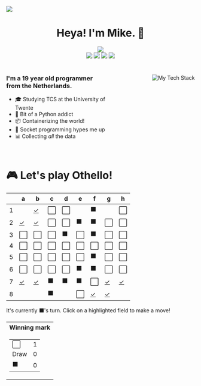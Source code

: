 ![](https://hit.yhype.me/github/profile?user_id=32306794)  <!-- YHYPE hit counter -->
<div align="center">
  <h1>Heya! I'm Mike. 👋</h1>
  
  <img src="https://wakatime.com/badge/user/9555cc8c-3be5-4d08-afde-58be2d556fb0.svg">
  <br>
  <img src="https://img.shields.io/badge/-Wear%20OS-4285F4?style=for-the-badge&logo=wear-os&logoColor=white">
  <img src="https://img.shields.io/badge/Pop!_OS-48B9C7?style=for-the-badge&logo=Pop!_OS&logoColor=white">
  <img src="https://img.shields.io/badge/lineageos-167C80?style=for-the-badge&logo=lineageos&logoColor=white">
  <img src="https://img.shields.io/badge/espressif-E7352C?style=for-the-badge&logo=espressif&logoColor=white">
</div>

<br/>

<div>
  <img align="right" src="https://github-readme-tech-stack.vercel.app/api/cards?title=My%20Favourite%20Technologies&lineHeight=30&lineCount=3&theme=catppuccin_macchiato&hideTitle=true&line1=python,Python,3776AB;nim,Nim,FFE953;javascript,JavaScript,F7DF1E;openjdk,Java,FFFFFF;&line2=podman,Podman,892CA0;nginx,Nginx,009639;linux,Linux,FCC624;wireguard,Wireguard,88171A;&line3=Pop!_OS,Pop!_OS,48B9C7;android,Android,3DDC84;magisk,Magisk,00AF9C;gnome,Gnome,4A86CF;" alt="My Tech Stack" />
  
  <h3 align="left" style="width: 50%">
    I'm a 19 year old programmer from the Netherlands.
  </h3>
  <ul  style="width: 50%">
    <li>🎓️ Studying TCS at the University of Twente</li>
    <li>🐍 Bit of a Python addict</li>
    <li>📦 Containerizing the world!</li>
    <li>🧦 Socket programming hypes me up</li>
    <li>📊 Collecting <i>all</i> the data</li>
  </ul>
</div>

<br>

<div align="left">
  <h1>🎮 Let's play Othello!</h1>
  
<!-- START GAME -->
| |a|b|c|d|e|f|g|h|
|-|-|-|-|-|-|-|-|-|
|1| |[✓](https://github.com/DismissedGuy/dismissedguy/issues/new?title=Othello%7Cmove%7Cb1)|⬜|⬜| |⬛| |⬜|
|2|[✓](https://github.com/DismissedGuy/dismissedguy/issues/new?title=Othello%7Cmove%7Ca2)|[✓](https://github.com/DismissedGuy/dismissedguy/issues/new?title=Othello%7Cmove%7Cb2)|⬜|⬜|⬛|⬛|⬜|⬜|
|3|⬜|⬜|⬜|⬛|⬜|⬛|⬜|⬜|
|4|⬜|⬜|⬜|⬜|⬜|⬜|⬜|⬜|
|5|⬜|⬜|⬜|⬜|⬜|⬛|⬜|⬜|
|6|⬜|⬜|⬜|⬜|⬛|⬛|⬜|⬜|
|7|[✓](https://github.com/DismissedGuy/dismissedguy/issues/new?title=Othello%7Cmove%7Ca7)|[✓](https://github.com/DismissedGuy/dismissedguy/issues/new?title=Othello%7Cmove%7Cb7)|⬛|⬛|⬛|⬜|[✓](https://github.com/DismissedGuy/dismissedguy/issues/new?title=Othello%7Cmove%7Cg7)|[✓](https://github.com/DismissedGuy/dismissedguy/issues/new?title=Othello%7Cmove%7Ch7)|
|8| | |⬛| |⬜|[✓](https://github.com/DismissedGuy/dismissedguy/issues/new?title=Othello%7Cmove%7Cf8)|[✓](https://github.com/DismissedGuy/dismissedguy/issues/new?title=Othello%7Cmove%7Cg8)| |

It's currently ⬛'s turn. Click on a highlighted field to make a move!

<table>
<tr>
<th>Winning mark</th>
</tr><tr>
<td>

<table>
<tr><td>⬜</td><td>1</td></tr>
<tr><td>Draw</td><td>0</td></tr>
<tr><td>⬛</td><td>0</td></tr>
</table>

</td>
</tr>
</table>